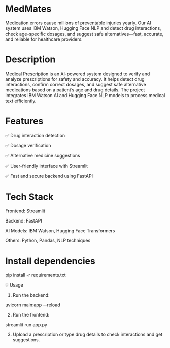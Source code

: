 # MedMates
Medication errors cause millions of preventable injuries yearly. Our AI system uses IBM Watson, Hugging Face NLP and detect drug interactions, check age-specific dosages, and suggest safe alternatives—fast, accurate, and reliable for healthcare providers.


# Description

Medical Prescription is an AI-powered system designed to verify and analyze prescriptions for safety and accuracy.
It helps detect drug interactions, confirm correct dosages, and suggest safe alternative medications based on a patient’s age and drug details.
The project integrates IBM Watson AI and Hugging Face NLP models to process medical text efficiently.

# Features

✅ Drug interaction detection

✅ Dosage verification

✅ Alternative medicine suggestions

✅ User-friendly interface with Streamlit

✅ Fast and secure backend using FastAPI


# Tech Stack

Frontend: Streamlit

Backend: FastAPI

AI Models: IBM Watson, Hugging Face Transformers


Others: Python, Pandas, NLP techniques


# Install dependencies
pip install -r requirements.txt

💡 Usage

1. Run the backend:

uvicorn main:app --reload


2. Run the frontend:

streamlit run app.py


3. Upload a prescription or type drug details to check interactions and get suggestions.
